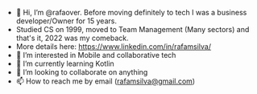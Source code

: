 - 👋 Hi, I’m @rafaover. Before moving definitely to tech I was a business developer/Owner for 15 years.
- Studied CS on 1999, moved to Team Management (Many sectors) and that's it, 2022 was my comeback.
- More details here: https://www.linkedin.com/in/rafamsilva/
- 👀 I’m interested in Mobile and collaborative tech
- 🌱 I’m currently learning Kotlin
- 💞️ I’m looking to collaborate on anything
- 📫 How to reach me by email (rafamsilva@gmail.com)

<!---
rafaover/rafaover is a ✨ special ✨ repository because its `README.md` (this file) appears on your GitHub profile.
You can click the Preview link to take a look at your changes.
--->
